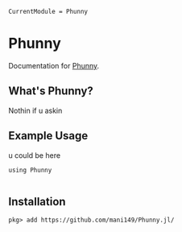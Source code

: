 ```@meta
CurrentModule = Phunny
```

# Phunny

Documentation for [Phunny](https://github.com/mani149/Phunny.jl).

## What's Phunny?

Nothin if u askin

## Example Usage

u could be here

```
using Phunny


```

## Installation
```julia-repl
pkg> add https://github.com/mani149/Phunny.jl/

```


